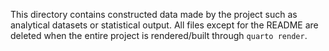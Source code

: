 This directory contains constructed data made by the project such as analytical datasets or statistical output. 
All files except for the README are deleted when the entire project is rendered/built through `quarto render`.
